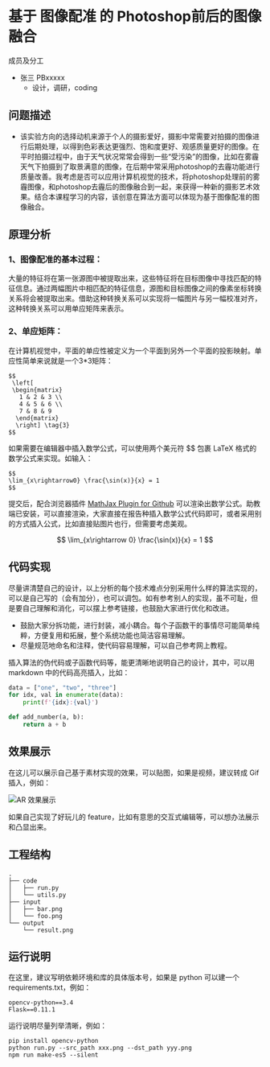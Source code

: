 # 基于 图像配准 的 Photoshop前后的图像融合

成员及分工
- 张三 PBxxxxx
  - 设计，调研，coding


## 问题描述

- 该实验方向的选择动机来源于个人的摄影爱好，摄影中常需要对拍摄的图像进行后期处理，以得到色彩表达更强烈、饱和度更好、观感质量更好的图像。在平时拍摄过程中，由于天气状况常常会得到一些“受污染”的图像，比如在雾霾天气下拍摄到了取景满意的图像，在后期中常采用photoshop的去霾功能进行质量改善。我考虑是否可以应用计算机视觉的技术，将photoshop处理前的雾霾图像，和photoshop去霾后的图像融合到一起，来获得一种新的摄影艺术效果。结合本课程学习的内容，该创意在算法方面可以体现为基于图像配准的图像融合。

## 原理分析

### 1、图像配准的基本过程：
大量的特征将在第一张源图中被提取出来，这些特征将在目标图像中寻找匹配的特征信息。通过两幅图片中相匹配的特征信息，源图和目标图像之间的像素坐标转换关系将会被提取出来。借助这种转换关系可以实现将一幅图片与另一幅校准对齐，这种转换关系可以用单应矩阵来表示。
### 2、单应矩阵：
在计算机视觉中，平面的单应性被定义为一个平面到另外一个平面的投影映射。单应性简单来说就是一个3*3矩阵：
```
$$
 \left[
 \begin{matrix}
   1 & 2 & 3 \\
   4 & 5 & 6 \\
   7 & 8 & 9
  \end{matrix}
  \right] \tag{3}
$$
```

如果需要在编辑器中插入数学公式，可以使用两个美元符 $$ 包裹 LaTeX 格式的数学公式来实现。如输入：
```
$$
\lim_{x\rightarrow0} \frac{\sin(x)}{x} = 1
$$
```

提交后，配合浏览器插件 [MathJax Plugin for Github](https://chrome.google.com/webstore/detail/mathjax-plugin-for-github/ioemnmodlmafdkllaclgeombjnmnbima) 可以渲染出数学公式。助教端已安装，可以直接渲染，大家直接在报告种插入数学公式代码即可，或者采用别的方式插入公式，比如直接贴图片也行，但需要考虑美观。

$$
\lim_{x\rightarrow 0} \frac{\sin(x)}{x} = 1
$$

## 代码实现

尽量讲清楚自己的设计，以上分析的每个技术难点分别采用什么样的算法实现的，可以是自己写的（会有加分），也可以调包。如有参考别人的实现，虽不可耻，但是要自己理解和消化，可以摆上参考链接，也鼓励大家进行优化和改进。

- 鼓励大家分拆功能，进行封装，减小耦合。每个子函数干的事情尽可能简单纯粹，方便复用和拓展，整个系统功能也简洁容易理解。
- 尽量规范地命名和注释，使代码容易理解，可以自己参考网上教程。

插入算法的伪代码或子函数代码等，能更清晰地说明自己的设计，其中，可以用 markdown 中的代码高亮插入，比如：

```python
data = ["one", "two", "three"]
for idx, val in enumerate(data):
    print(f'{idx}:{val}')

def add_number(a, b):
    return a + b
```


## 效果展示

在这儿可以展示自己基于素材实现的效果，可以贴图，如果是视频，建议转成 Gif 插入，例如：

![AR 效果展示](demo/ar.gif)

如果自己实现了好玩儿的 feature，比如有意思的交互式编辑等，可以想办法展示和凸显出来。

## 工程结构

```text
.
├── code
│   ├── run.py
│   └── utils.py
├── input
│   ├── bar.png
│   └── foo.png
└── output
    └── result.png
```

## 运行说明

在这里，建议写明依赖环境和库的具体版本号，如果是 python 可以建一个 requirements.txt，例如：

```
opencv-python==3.4
Flask==0.11.1
```

运行说明尽量列举清晰，例如：
```
pip install opencv-python
python run.py --src_path xxx.png --dst_path yyy.png
npm run make-es5 --silent
```


